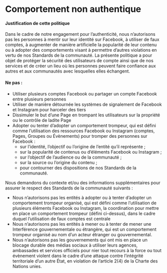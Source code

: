 Comportement non authentique
============================

#### Justification de cette politique

Dans le cadre de notre engagement pour l’authenticité, nous n’autorisons pas les personnes à mentir sur leur identité sur Facebook, à utiliser de faux comptes, à augmenter de manière artificielle la popularité de leur contenu ou à adopter des comportements visant à permettre d’autres violations en vertu de nos Standards de la communauté. La présente politique a pour objet de protéger la sécurité des utilisateurs de compte ainsi que de nos services et de créer un lieu où les personnes peuvent faire confiance aux autres et aux communautés avec lesquelles elles échangent.

#### Ne pas :

* Utiliser plusieurs comptes Facebook ou partager un compte Facebook entre plusieurs personnes
* Utiliser de manière détournée les systèmes de signalement de Facebook et Instagram pour harceler des tiers
* Dissimuler le but d’une Page en trompant les utilisateurs sur la propriété ou le contrôle de ladite Page
* Adopter ou tenter d’adopter un comportement trompeur, qui est défini comme l’utilisation des ressources Facebook ou Instagram (comptes, Pages, Groupes ou Évènements) pour tromper des personnes sur Facebook :
    * sur l’identité, l’objectif ou l’origine de l’entité qu’il représente ;
    * sur la popularité de contenus ou d’éléments Facebook ou Instagram ;
    * sur l’objectif de l’audience ou de la communauté ;
    * sur la source ou l’origine du contenu ;
    * pour contourner des dispositions de nos Standards de la communauté.

Nous demandons du contexte et/ou des informations supplémentaires pour assurer le respect des Standards de la communauté suivants :

* Nous n’autorisons pas les entités à adopter ou à tenter d’adopter un comportement trompeur organisé, qui est défini comme l’utilisation de plusieurs éléments Facebook ou Instagram, la coordination pour mettre en place un comportement trompeur (défini ci-dessus), dans le cadre duquel l’utilisation de faux comptes est centrale
* Nous n’autorisons pas les entités à mener ou à tenter de mener une Interférence gouvernementale ou étrangère, qui est un comportement trompeur organisé au nom d’un acteur étranger ou gouvernemental.
* Nous n’autorisons pas les gouvernements qui ont mis en place un blocage durable des médias sociaux à utiliser leurs agences, ambassades et services officiels pour nier tout recours à la force ou tout évènement violent dans le cadre d’une attaque contre l’intégrité territoriale d’un autre État, en violation de l’article 2(4) de la Charte des Nations unies.